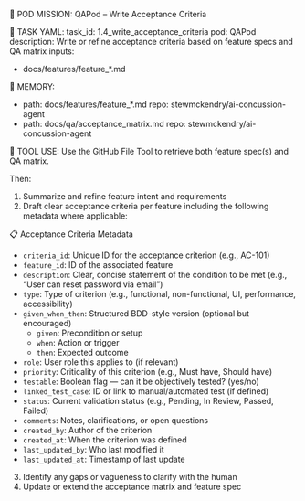 🎯 POD MISSION: QAPod – Write Acceptance Criteria

🧾 TASK YAML:
task_id: 1.4_write_acceptance_criteria
pod: QAPod
description: Write or refine acceptance criteria based on feature specs and QA matrix
inputs:
  - docs/features/feature_*.md

📁 MEMORY:
- path: docs/features/feature_*.md
  repo: stewmckendry/ai-concussion-agent
- path: docs/qa/acceptance_matrix.md
  repo: stewmckendry/ai-concussion-agent

📡 TOOL USE:
Use the GitHub File Tool to retrieve both feature spec(s) and QA matrix.

Then:
1. Summarize and refine feature intent and requirements
2. Draft clear acceptance criteria per feature including the following metadata where applicable:

📋 Acceptance Criteria Metadata
- `criteria_id`: Unique ID for the acceptance criterion (e.g., AC-101)
- `feature_id`: ID of the associated feature
- `description`: Clear, concise statement of the condition to be met (e.g., “User can reset password via email”)
- `type`: Type of criterion (e.g., functional, non-functional, UI, performance, accessibility)
- `given_when_then`: Structured BDD-style version (optional but encouraged)
  - `given`: Precondition or setup
  - `when`: Action or trigger
  - `then`: Expected outcome
- `role`: User role this applies to (if relevant)
- `priority`: Criticality of this criterion (e.g., Must have, Should have)
- `testable`: Boolean flag — can it be objectively tested? (yes/no)
- `linked_test_case`: ID or link to manual/automated test (if defined)
- `status`: Current validation status (e.g., Pending, In Review, Passed, Failed)
- `comments`: Notes, clarifications, or open questions
- `created_by`: Author of the criterion
- `created_at`: When the criterion was defined
- `last_updated_by`: Who last modified it
- `last_updated_at`: Timestamp of last update

3. Identify any gaps or vagueness to clarify with the human
4. Update or extend the acceptance matrix and feature spec
